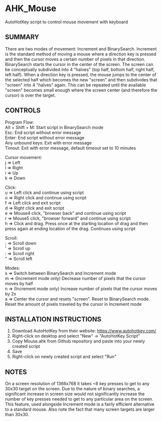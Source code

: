 # AHK_Mouse
AutoHotKey script to control mouse movement with keyboard

SUMMARY
-------
There are two modes of movement: Increment and BinarySearch. Increment is the standard method of moving a mouse where a direction key is pressed and then the cursor moves a certain number of pixels in that direction. BinarySearch starts the cursor in the center of the screen. The screen can be conceptually subdivided into 4 "halves" (top half, bottom half, right half, left half). When a direction key is pressed, the mouse jumps to the center of the selected half which becomes the new "screen" and then subdivides that "screen" into 4 "halves" again. This can be repeated until the available "screen" becomes small enough where the screen center (and therefore the cursor) is over the target.

CONTROLS
--------
Program Flow:\
Alt + Shift + M: Start script in BinarySearch mode\
Esc: End script without error message\
Enter: End script without error message\
Any unbound keys: Exit with error message\
Timout: Exit with error message, default timeout set to 10 minutes

Cursor movement:\
j => Left\
l => Right\
i => Up\
k => Down

Click:\
u => Left click and continue using script\
o => Right click and continue using script\
f => Left click and exit script\
d => Right click and exit script\
e => Mouse4 click, "browser back" and continue using script\
r => Mouse5 click, "browser forward" and continue using script\
h => Click and drag. Press once at the starting location of drag and then press again at ending location of the drag. Continues using script

Scroll:\
; => Scroll down\
' => Scroll up\
: => Scroll right\
" => Scroll left


Modes:\
s => Switch between BinarySearch and Increment mode\
m => (Increment mode only) Decrease number of pixels that the cursor moves by half\
n => (Increment mode only) Increase number of pixels that the cursor moves by 2x\
a => Center the cursor and resets "screen". Reset to BinarySearch mode. Reset the amount of pixels traveled by the cursor in Increment mode

INSTALLATION INSTRUCTIONS
-------------------------
1. Download AutoHotKey from their website: https://www.autohotkey.com/
2. Right-click on desktop and select "New" -> "AutoHotKey Script"
3. Copy Mouse.ahk from Github repository and paste into your newly created script
4. Save
5. Right-click on newly created script and select "Run"


NOTES
-----
On a screen resolution of 1366x768 it takes ~8 key presses to get to any 30x30 target on the screen. Due to the nature of binary searches, a significant increase in screen size would not significantly increase the number of key presses needed to get to any particular area on the screen. This feature, used alongside Increment mode is a fairly efficient alternative to a standard mouse. Also note the fact that many screen targets are larger than 30x30.
